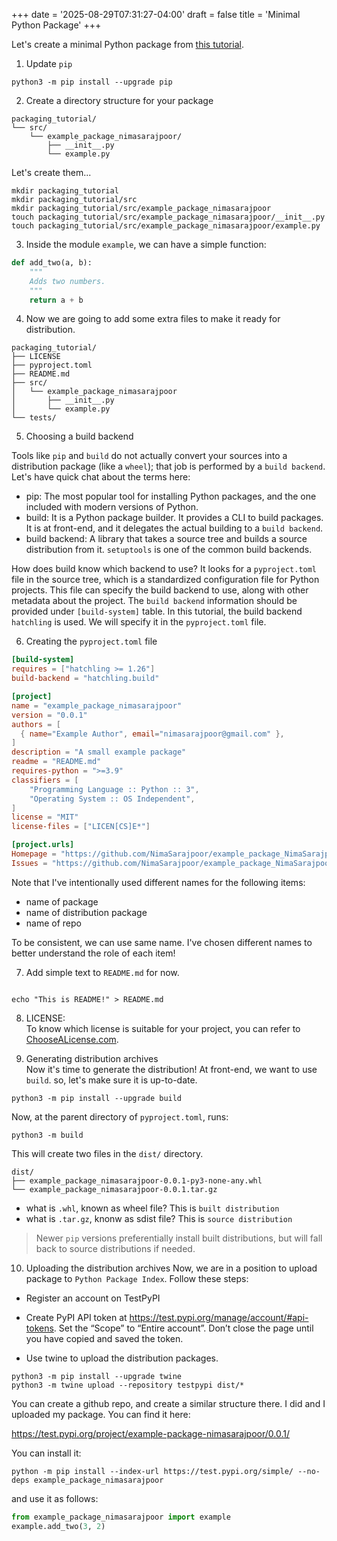 +++
date = '2025-08-29T07:31:27-04:00'
draft = false
title = 'Minimal Python Package'
+++

Let's create a minimal Python package from [this tutorial](https://packaging.python.org/en/latest/tutorials/packaging-projects/).

1. Update `pip`

```shell
python3 -m pip install --upgrade pip
```

2. Create a directory structure for your package

```raw
packaging_tutorial/
└── src/
    └── example_package_nimasarajpoor/
        ├── __init__.py
        └── example.py
```

Let's create them...

```shell
mkdir packaging_tutorial
mkdir packaging_tutorial/src
mkdir packaging_tutorial/src/example_package_nimasarajpoor
touch packaging_tutorial/src/example_package_nimasarajpoor/__init__.py
touch packaging_tutorial/src/example_package_nimasarajpoor/example.py
```

3. Inside the module `example`, we can have a simple function:

```python
def add_two(a, b):
    """
    Adds two numbers.
    """
    return a + b
```

4. Now we are going to add some extra files to make it ready for distribution.

```raw
packaging_tutorial/
├── LICENSE
├── pyproject.toml
├── README.md
├── src/
│   └── example_package_nimasarajpoor
│       ├── __init__.py
│       └── example.py
└── tests/
```

5. Choosing a build backend

Tools like `pip` and `build` do not actually convert your sources into a distribution package (like a `wheel`); that job is performed by a `build backend`. Let's have quick chat about the terms here:

* pip: The most popular tool for installing Python packages, and the one included with modern versions of Python.
* build: It is a Python package builder. It provides a CLI to build packages. It is at front-end, and it delegates the actual building to a `build backend`.
* build backend: A library that takes a source tree and builds a source distribution from it. `setuptools` is one of the common build backends.


How does build know which backend to use? It looks for a `pyproject.toml` file in the source tree, which is a standardized configuration file for Python projects. This file can specify the build backend to use, along with other metadata about the project. The `build backend` information should be provided under `[build-system]` table.
In this tutorial, the build backend `hatchling` is used. We will specify it in the `pyproject.toml` file.

6. Creating the `pyproject.toml` file

```toml
[build-system]
requires = ["hatchling >= 1.26"]
build-backend = "hatchling.build"

[project]
name = "example_package_nimasarajpoor"
version = "0.0.1"
authors = [
  { name="Example Author", email="nimasarajpoor@gmail.com" },
]
description = "A small example package"
readme = "README.md"
requires-python = ">=3.9"
classifiers = [
    "Programming Language :: Python :: 3",
    "Operating System :: OS Independent",
]
license = "MIT"
license-files = ["LICEN[CS]E*"]

[project.urls]
Homepage = "https://github.com/NimaSarajpoor/example_package_NimaSarajpoor_repo"
Issues = "https://github.com/NimaSarajpoor/example_package_NimaSarajpoor_repo/issues"
```


Note that I've intentionally used different names for the following items:
* name of package
* name of distribution package
* name of repo

To be consistent, we can use same name. I've chosen different names to better understand the role of each item! 


7. Add simple text to `README.md` for now.

```shell

echo "This is README!" > README.md
```

8. LICENSE: <br>
To know which license is suitable for your project, you can refer to [ChooseALicense.com](https://choosealicense.com/).


9. Generating distribution archives <br>
Now it's time to generate the distribution! At front-end, we want to use `build`. so, let's make sure it is up-to-date.

```shell
python3 -m pip install --upgrade build
```

Now, at the parent directory of `pyproject.toml`, runs:
```shell
python3 -m build
```

This will create two files in the `dist/` directory.
```raw
dist/
├── example_package_nimasarajpoor-0.0.1-py3-none-any.whl
└── example_package_nimasarajpoor-0.0.1.tar.gz
```

* what is `.whl`, known as wheel file? This is `built distribution`
* what is `.tar.gz`, knonw as sdist file? This is `source distribution`


> Newer `pip` versions preferentially install built distributions, but will fall back to source distributions if needed. 


10. Uploading the distribution archives 
Now, we are in a position to upload package to `Python Package Index`. Follow these steps:

* Register an account on TestPyPI
* Create PyPI API token at https://test.pypi.org/manage/account/#api-tokens. Set the “Scope” to “Entire account”. Don’t close the page until you have copied and saved the token.

* Use twine to upload the distribution packages.

```shell
python3 -m pip install --upgrade twine
python3 -m twine upload --repository testpypi dist/*
```

You can create a github repo, and create a similar structure there. I did and I uploaded my package. You can find it here: <br> 

https://test.pypi.org/project/example-package-nimasarajpoor/0.0.1/


You can install it:

```shell
python -m pip install --index-url https://test.pypi.org/simple/ --no-deps example_package_nimasarajpoor
```

and use it as follows:

```python
from example_package_nimasarajpoor import example
example.add_two(3, 2)
```